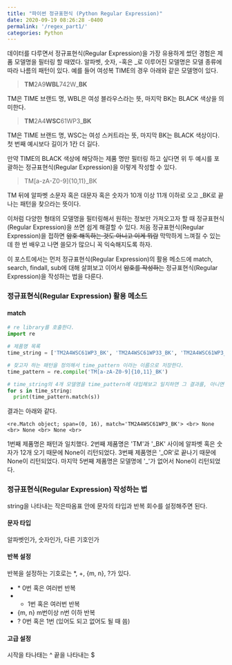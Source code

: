 ```yaml
---
title: "파이썬 정규표현식 (Python Regular Expression)"
date: 2020-09-19 08:26:28 -0400
permalink: '/regex_part1/'
categories: Python
---
```


데이터를 다루면서 정규표현식(Regular Expression)을 가장 유용하게 썼던 경험은 제품 모델명을 필터링 할 때였다. 알파벳, 숫자, -혹은 \_로 이루어진 모델명은 모델 종류에 따라 나름의 패턴이 있다. 예를 들어 여성복 TIME의 경우 아래와 같은 모델명이 있다.

> **TM**2A9**WBL**742W_**BK** 

TM은 TIME 브랜드 명, WBL은 여성 블라우스라는 뜻, 마지막 BK는 BLACK 색상을 의미한다.

> **TM**2A4**WSC**61WP3_**BK**

TM은 TIME 브랜드 명, WSC는 여성 스커트라는 뜻, 마지막 BK는 BLACK 색상이다. 첫 번째 예시보다 길이가 1칸 더 길다.

만약 TIME의 BLACK 색상에 해당하는 제품 명만 필터링 하고 싶다면 위 두 예시를 포괄하는 정규표현식(Regular Expression)을 이렇게 작성할 수 있다.

> TM[a-zA-Z0-9]{10,11}\_BK

TM 뒤에 알파벳 소문자 혹은 대문자 혹은 숫자가 10개 이상 11개 이하로 오고 \_BK로 끝나는 패턴을 찾으라는 뜻이다.

이처럼 다양한 형태의 모델명을 필터링해서 원하는 정보만 가져오고자 할 때 정규표현식(Regular Expression)을 쓰면 쉽게 해결할 수 있다. 처음 정규표현식(Regular Expression)을 접하면 ~~암호 해독하는 것도 아니고 이게 뭐람~~ 막막하게 느껴질 수 있는데 한 번 배우고 나면 쓸모가 많으니 꼭 익숙해지도록 하자.

이 포스트에서는 먼저 정규표현식(Regular Expression)의 활용 메소드에 match, search, findall, sub에 대해 살펴보고 이어서 ~~암호를 작성하는~~ 정규표현식(Regular Expression)을 작성하는 법을 다룬다.

### 정규표현식(Regular Expression) 활용 메소드

#### match

```python
# re library를 호출한다.
import re  

# 제품명 목록
time_string = ['TM2A4WSC61WP3_BK', 'TM2A4WSC61WP33_BK', 'TM2A4WSC61WP3_OR', 'TM2A4WSC61WP3BK']

# 찾고자 하는 패턴을 정의해서 time_pattern 이라는 이름으로 저장한다.
time_pattern = re.compile('TM[a-zA-Z0-9]{10,11}_BK')

# time_string의 4개 모델명을 time_pattern에 대입해보고 일치하면 그 결과를, 아니면 None을 반환한다.
for s in time_string:
  print(time_pattern.match(s))
```

결과는 아래와 같다.

` <re.Match object; span=(0, 16), match='TM2A4WSC61WP3_BK'> <br>
 None <br>
 None <br>
 None <br> `

1번째 제품명은 패턴과 일치했다. 2번째 제품명은 'TM'과 '\_BK' 사이에 알파벳 혹은 숫자가 12개 오기 때문에 None이 리턴되었다. 3번째 제품명은 '\_OR'로 끝나기 때문에 None이 리턴되었다. 마지막 5번째 제품명은 모델명에 '\_'가 없어서 None이 리턴되었다.

### 정규표현식(Regular Expression) 작성하는 법

string을 나타내는 작은따옴표 안에 문자의 타입과 반복 회수를 설정해주면 된다.

#### 문자 타입

알파벳인가, 숫자인가, 다른 기호인가

#### 반복 설정

반복을 설정하는 기호로는 \*, +, {m, n}, ?가 있다.
- \* 0번 혹은 여러번 반복
- + 1번 혹은 여러번 반복
- {m, n} m번이상 n번 이하 반복
- ? 0번 혹은 1번 (있어도 되고 없어도 될 때 씀)

#### 고급 설정

시작을 타나태는 ^ 끝을 나타내는 $
